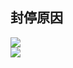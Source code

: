 ## 封停原因
![](https://github.com/Notsfsssf/Pix-EzViewer/raw/master/help/reason.png)   
![](https://github.com/Notsfsssf/Pix-EzViewer/raw/master/help/reason1.png)